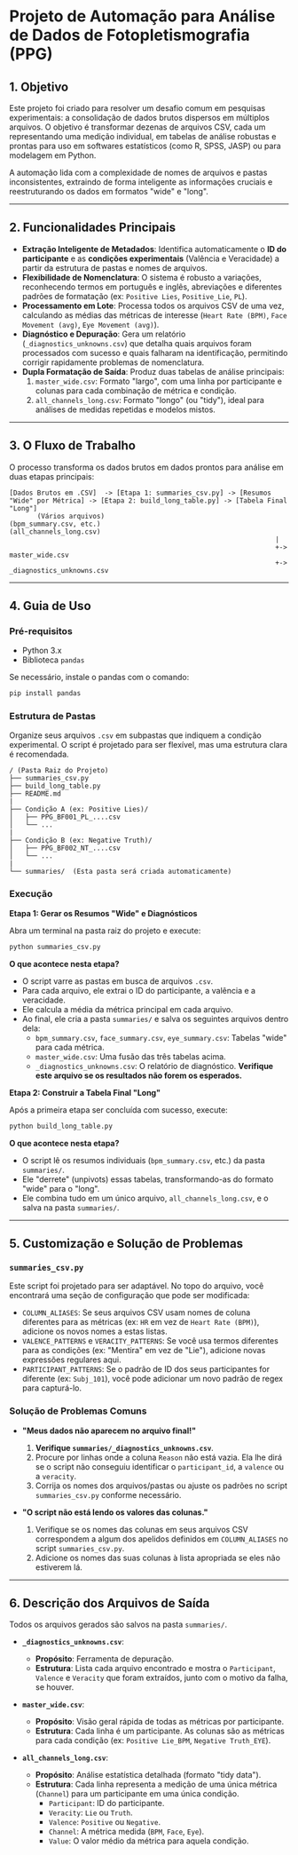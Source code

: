 # Projeto de Automação para Análise de Dados de Fotopletismografia (PPG)

## 1. Objetivo

Este projeto foi criado para resolver um desafio comum em pesquisas experimentais: a consolidação de dados brutos dispersos em múltiplos arquivos. O objetivo é transformar dezenas de arquivos CSV, cada um representando uma medição individual, em tabelas de análise robustas e prontas para uso em softwares estatísticos (como R, SPSS, JASP) ou para modelagem em Python.

A automação lida com a complexidade de nomes de arquivos e pastas inconsistentes, extraindo de forma inteligente as informações cruciais e reestruturando os dados em formatos "wide" e "long".

---

## 2. Funcionalidades Principais

- **Extração Inteligente de Metadados**: Identifica automaticamente o **ID do participante** e as **condições experimentais** (Valência e Veracidade) a partir da estrutura de pastas e nomes de arquivos.
- **Flexibilidade de Nomenclatura**: O sistema é robusto a variações, reconhecendo termos em português e inglês, abreviações e diferentes padrões de formatação (ex: `Positive Lies`, `Positive_Lie`, `PL`).
- **Processamento em Lote**: Processa todos os arquivos CSV de uma vez, calculando as médias das métricas de interesse (`Heart Rate (BPM)`, `Face Movement (avg)`, `Eye Movement (avg)`).
- **Diagnóstico e Depuração**: Gera um relatório (`_diagnostics_unknowns.csv`) que detalha quais arquivos foram processados com sucesso e quais falharam na identificação, permitindo corrigir rapidamente problemas de nomenclatura.
- **Dupla Formatação de Saída**: Produz duas tabelas de análise principais:
    1.  `master_wide.csv`: Formato "largo", com uma linha por participante e colunas para cada combinação de métrica e condição.
    2.  `all_channels_long.csv`: Formato "longo" (ou "tidy"), ideal para análises de medidas repetidas e modelos mistos.

---

## 3. O Fluxo de Trabalho

O processo transforma os dados brutos em dados prontos para análise em duas etapas principais:

```
[Dados Brutos em .CSV]  -> [Etapa 1: summaries_csv.py] -> [Resumos "Wide" por Métrica] -> [Etapa 2: build_long_table.py] -> [Tabela Final "Long"]
       (Vários arquivos)                                  (bpm_summary.csv, etc.)                                        (all_channels_long.csv)
                                                                   |
                                                                   +-> master_wide.csv
                                                                   +-> _diagnostics_unknowns.csv
```

---

## 4. Guia de Uso

### Pré-requisitos

- Python 3.x
- Biblioteca `pandas`

Se necessário, instale o pandas com o comando:
```bash
pip install pandas
```

### Estrutura de Pastas

Organize seus arquivos `.csv` em subpastas que indiquem a condição experimental. O script é projetado para ser flexível, mas uma estrutura clara é recomendada.

```
/ (Pasta Raiz do Projeto)
├── summaries_csv.py
├── build_long_table.py
├── README.md
|
├── Condição A (ex: Positive Lies)/
│   ├── PPG_BF001_PL_....csv
│   └── ...
|
├── Condição B (ex: Negative Truth)/
│   ├── PPG_BF002_NT_....csv
│   └── ...
|
└── summaries/  (Esta pasta será criada automaticamente)
```

### Execução

**Etapa 1: Gerar os Resumos "Wide" e Diagnósticos**

Abra um terminal na pasta raiz do projeto e execute:

```bash
python summaries_csv.py
```

**O que acontece nesta etapa?**
- O script varre as pastas em busca de arquivos `.csv`.
- Para cada arquivo, ele extrai o ID do participante, a valência e a veracidade.
- Ele calcula a média da métrica principal em cada arquivo.
- Ao final, ele cria a pasta `summaries/` e salva os seguintes arquivos dentro dela:
    - `bpm_summary.csv`, `face_summary.csv`, `eye_summary.csv`: Tabelas "wide" para cada métrica.
    - `master_wide.csv`: Uma fusão das três tabelas acima.
    - `_diagnostics_unknowns.csv`: O relatório de diagnóstico. **Verifique este arquivo se os resultados não forem os esperados.**

**Etapa 2: Construir a Tabela Final "Long"**

Após a primeira etapa ser concluída com sucesso, execute:

```bash
python build_long_table.py
```

**O que acontece nesta etapa?**
- O script lê os resumos individuais (`bpm_summary.csv`, etc.) da pasta `summaries/`.
- Ele "derrete" (unpivots) essas tabelas, transformando-as do formato "wide" para o "long".
- Ele combina tudo em um único arquivo, `all_channels_long.csv`, e o salva na pasta `summaries/`.

---

## 5. Customização e Solução de Problemas

### `summaries_csv.py`

Este script foi projetado para ser adaptável. No topo do arquivo, você encontrará uma seção de configuração que pode ser modificada:

- `COLUMN_ALIASES`: Se seus arquivos CSV usam nomes de coluna diferentes para as métricas (ex: `HR` em vez de `Heart Rate (BPM)`), adicione os novos nomes a estas listas.
- `VALENCE_PATTERNS` e `VERACITY_PATTERNS`: Se você usa termos diferentes para as condições (ex: "Mentira" em vez de "Lie"), adicione novas expressões regulares aqui.
- `PARTICIPANT_PATTERNS`: Se o padrão de ID dos seus participantes for diferente (ex: `Subj_101`), você pode adicionar um novo padrão de regex para capturá-lo.

### Solução de Problemas Comuns

- **"Meus dados não aparecem no arquivo final!"**
    1.  **Verifique `summaries/_diagnostics_unknowns.csv`**.
    2.  Procure por linhas onde a coluna `Reason` não está vazia. Ela lhe dirá se o script não conseguiu identificar o `participant_id`, a `valence` ou a `veracity`.
    3.  Corrija os nomes dos arquivos/pastas ou ajuste os padrões no script `summaries_csv.py` conforme necessário.

- **"O script não está lendo os valores das colunas."**
    1.  Verifique se os nomes das colunas em seus arquivos CSV correspondem a algum dos apelidos definidos em `COLUMN_ALIASES` no script `summaries_csv.py`.
    2.  Adicione os nomes das suas colunas à lista apropriada se eles não estiverem lá.

---

## 6. Descrição dos Arquivos de Saída

Todos os arquivos gerados são salvos na pasta `summaries/`.

- **`_diagnostics_unknowns.csv`**:
    - **Propósito**: Ferramenta de depuração.
    - **Estrutura**: Lista cada arquivo encontrado e mostra o `Participant`, `Valence` e `Veracity` que foram extraídos, junto com o motivo da falha, se houver.

- **`master_wide.csv`**:
    - **Propósito**: Visão geral rápida de todas as métricas por participante.
    - **Estrutura**: Cada linha é um participante. As colunas são as métricas para cada condição (ex: `Positive Lie_BPM`, `Negative Truth_EYE`).

- **`all_channels_long.csv`**:
    - **Propósito**: Análise estatística detalhada (formato "tidy data").
    - **Estrutura**: Cada linha representa a medição de uma única métrica (`Channel`) para um participante em uma única condição.
        - `Participant`: ID do participante.
        - `Veracity`: `Lie` ou `Truth`.
        - `Valence`: `Positive` ou `Negative`.
        - `Channel`: A métrica medida (`BPM`, `Face`, `Eye`).
        - `Value`: O valor médio da métrica para aquela condição.
